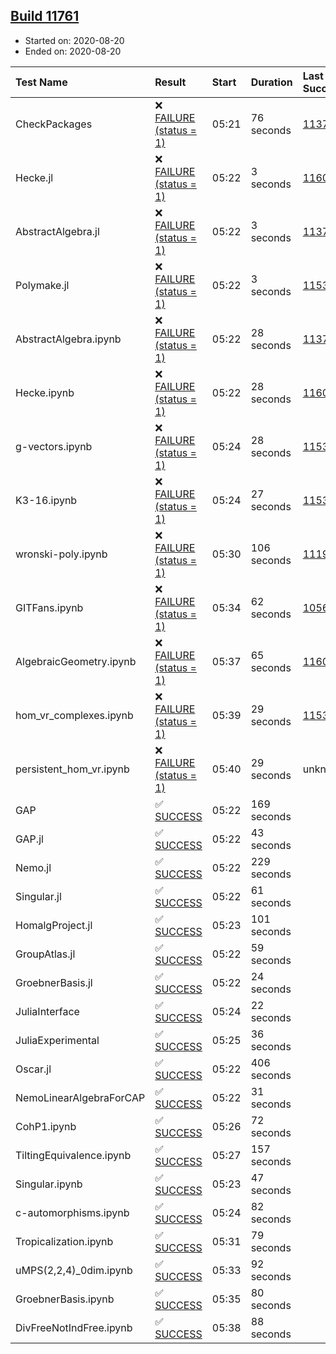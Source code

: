 ## [Build 11761](https://oscarci.mathematik.uni-kl.de/job/oscar/11761/)

* Started on: 2020-08-20
* Ended on: 2020-08-20

| Test Name    | Result | Start | Duration | Last Success | First Failure |
|:-------------|:-------|:------|:---------|:-------------|:--------------|
| CheckPackages | ❌ [FAILURE (status = 1)](https://oscarci.mathematik.uni-kl.de/job/oscar/11761/artifact/logs/build-11761/CheckPackages.log) | 05:21 | 76 seconds | [11376](https://oscarci.mathematik.uni-kl.de/job/oscar/11376/) | [11377](https://oscarci.mathematik.uni-kl.de/job/oscar/11377/) |
| Hecke.jl | ❌ [FAILURE (status = 1)](https://oscarci.mathematik.uni-kl.de/job/oscar/11761/artifact/logs/build-11761/Hecke.jl.log) | 05:22 | 3 seconds | [11602](https://oscarci.mathematik.uni-kl.de/job/oscar/11602/) | [11603](https://oscarci.mathematik.uni-kl.de/job/oscar/11603/) |
| AbstractAlgebra.jl | ❌ [FAILURE (status = 1)](https://oscarci.mathematik.uni-kl.de/job/oscar/11761/artifact/logs/build-11761/AbstractAlgebra.jl.log) | 05:22 | 3 seconds | [11376](https://oscarci.mathematik.uni-kl.de/job/oscar/11376/) | [11377](https://oscarci.mathematik.uni-kl.de/job/oscar/11377/) |
| Polymake.jl | ❌ [FAILURE (status = 1)](https://oscarci.mathematik.uni-kl.de/job/oscar/11761/artifact/logs/build-11761/Polymake.jl.log) | 05:22 | 3 seconds | [11532](https://oscarci.mathematik.uni-kl.de/job/oscar/11532/) | [11533](https://oscarci.mathematik.uni-kl.de/job/oscar/11533/) |
| AbstractAlgebra.ipynb | ❌ [FAILURE (status = 1)](https://oscarci.mathematik.uni-kl.de/job/oscar/11761/artifact/logs/build-11761/AbstractAlgebra.ipynb.log) | 05:22 | 28 seconds | [11376](https://oscarci.mathematik.uni-kl.de/job/oscar/11376/) | [11377](https://oscarci.mathematik.uni-kl.de/job/oscar/11377/) |
| Hecke.ipynb | ❌ [FAILURE (status = 1)](https://oscarci.mathematik.uni-kl.de/job/oscar/11761/artifact/logs/build-11761/Hecke.ipynb.log) | 05:22 | 28 seconds | [11602](https://oscarci.mathematik.uni-kl.de/job/oscar/11602/) | [11603](https://oscarci.mathematik.uni-kl.de/job/oscar/11603/) |
| g-vectors.ipynb | ❌ [FAILURE (status = 1)](https://oscarci.mathematik.uni-kl.de/job/oscar/11761/artifact/logs/build-11761/g-vectors.ipynb.log) | 05:24 | 28 seconds | [11532](https://oscarci.mathematik.uni-kl.de/job/oscar/11532/) | [11533](https://oscarci.mathematik.uni-kl.de/job/oscar/11533/) |
| K3-16.ipynb | ❌ [FAILURE (status = 1)](https://oscarci.mathematik.uni-kl.de/job/oscar/11761/artifact/logs/build-11761/K3-16.ipynb.log) | 05:24 | 27 seconds | [11532](https://oscarci.mathematik.uni-kl.de/job/oscar/11532/) | [11533](https://oscarci.mathematik.uni-kl.de/job/oscar/11533/) |
| wronski-poly.ipynb | ❌ [FAILURE (status = 1)](https://oscarci.mathematik.uni-kl.de/job/oscar/11761/artifact/logs/build-11761/wronski-poly.ipynb.log) | 05:30 | 106 seconds | [11192](https://oscarci.mathematik.uni-kl.de/job/oscar/11192/) | [11193](https://oscarci.mathematik.uni-kl.de/job/oscar/11193/) |
| GITFans.ipynb | ❌ [FAILURE (status = 1)](https://oscarci.mathematik.uni-kl.de/job/oscar/11761/artifact/logs/build-11761/GITFans.ipynb.log) | 05:34 | 62 seconds | [10566](https://oscarci.mathematik.uni-kl.de/job/oscar/10566/) | [10567](https://oscarci.mathematik.uni-kl.de/job/oscar/10567/) |
| AlgebraicGeometry.ipynb | ❌ [FAILURE (status = 1)](https://oscarci.mathematik.uni-kl.de/job/oscar/11761/artifact/logs/build-11761/AlgebraicGeometry.ipynb.log) | 05:37 | 65 seconds | [11602](https://oscarci.mathematik.uni-kl.de/job/oscar/11602/) | [11603](https://oscarci.mathematik.uni-kl.de/job/oscar/11603/) |
| hom_vr_complexes.ipynb | ❌ [FAILURE (status = 1)](https://oscarci.mathematik.uni-kl.de/job/oscar/11761/artifact/logs/build-11761/hom_vr_complexes.ipynb.log) | 05:39 | 29 seconds | [11532](https://oscarci.mathematik.uni-kl.de/job/oscar/11532/) | [11533](https://oscarci.mathematik.uni-kl.de/job/oscar/11533/) |
| persistent_hom_vr.ipynb | ❌ [FAILURE (status = 1)](https://oscarci.mathematik.uni-kl.de/job/oscar/11761/artifact/logs/build-11761/persistent_hom_vr.ipynb.log) | 05:40 | 29 seconds | unknown | unknown |
| GAP | ✅ [SUCCESS](https://oscarci.mathematik.uni-kl.de/job/oscar/11761/artifact/logs/build-11761/GAP.log) | 05:22 | 169 seconds |  |  |
| GAP.jl | ✅ [SUCCESS](https://oscarci.mathematik.uni-kl.de/job/oscar/11761/artifact/logs/build-11761/GAP.jl.log) | 05:22 | 43 seconds |  |  |
| Nemo.jl | ✅ [SUCCESS](https://oscarci.mathematik.uni-kl.de/job/oscar/11761/artifact/logs/build-11761/Nemo.jl.log) | 05:22 | 229 seconds |  |  |
| Singular.jl | ✅ [SUCCESS](https://oscarci.mathematik.uni-kl.de/job/oscar/11761/artifact/logs/build-11761/Singular.jl.log) | 05:22 | 61 seconds |  |  |
| HomalgProject.jl | ✅ [SUCCESS](https://oscarci.mathematik.uni-kl.de/job/oscar/11761/artifact/logs/build-11761/HomalgProject.jl.log) | 05:23 | 101 seconds |  |  |
| GroupAtlas.jl | ✅ [SUCCESS](https://oscarci.mathematik.uni-kl.de/job/oscar/11761/artifact/logs/build-11761/GroupAtlas.jl.log) | 05:22 | 59 seconds |  |  |
| GroebnerBasis.jl | ✅ [SUCCESS](https://oscarci.mathematik.uni-kl.de/job/oscar/11761/artifact/logs/build-11761/GroebnerBasis.jl.log) | 05:22 | 24 seconds |  |  |
| JuliaInterface | ✅ [SUCCESS](https://oscarci.mathematik.uni-kl.de/job/oscar/11761/artifact/logs/build-11761/JuliaInterface.log) | 05:24 | 22 seconds |  |  |
| JuliaExperimental | ✅ [SUCCESS](https://oscarci.mathematik.uni-kl.de/job/oscar/11761/artifact/logs/build-11761/JuliaExperimental.log) | 05:25 | 36 seconds |  |  |
| Oscar.jl | ✅ [SUCCESS](https://oscarci.mathematik.uni-kl.de/job/oscar/11761/artifact/logs/build-11761/Oscar.jl.log) | 05:22 | 406 seconds |  |  |
| NemoLinearAlgebraForCAP | ✅ [SUCCESS](https://oscarci.mathematik.uni-kl.de/job/oscar/11761/artifact/logs/build-11761/NemoLinearAlgebraForCAP.log) | 05:22 | 31 seconds |  |  |
| CohP1.ipynb | ✅ [SUCCESS](https://oscarci.mathematik.uni-kl.de/job/oscar/11761/artifact/logs/build-11761/CohP1.ipynb.log) | 05:26 | 72 seconds |  |  |
| TiltingEquivalence.ipynb | ✅ [SUCCESS](https://oscarci.mathematik.uni-kl.de/job/oscar/11761/artifact/logs/build-11761/TiltingEquivalence.ipynb.log) | 05:27 | 157 seconds |  |  |
| Singular.ipynb | ✅ [SUCCESS](https://oscarci.mathematik.uni-kl.de/job/oscar/11761/artifact/logs/build-11761/Singular.ipynb.log) | 05:23 | 47 seconds |  |  |
| c-automorphisms.ipynb | ✅ [SUCCESS](https://oscarci.mathematik.uni-kl.de/job/oscar/11761/artifact/logs/build-11761/c-automorphisms.ipynb.log) | 05:24 | 82 seconds |  |  |
| Tropicalization.ipynb | ✅ [SUCCESS](https://oscarci.mathematik.uni-kl.de/job/oscar/11761/artifact/logs/build-11761/Tropicalization.ipynb.log) | 05:31 | 79 seconds |  |  |
| uMPS(2,2,4)_0dim.ipynb | ✅ [SUCCESS](https://oscarci.mathematik.uni-kl.de/job/oscar/11761/artifact/logs/build-11761/uMPS-2-2-4-_0dim.ipynb.log) | 05:33 | 92 seconds |  |  |
| GroebnerBasis.ipynb | ✅ [SUCCESS](https://oscarci.mathematik.uni-kl.de/job/oscar/11761/artifact/logs/build-11761/GroebnerBasis.ipynb.log) | 05:35 | 80 seconds |  |  |
| DivFreeNotIndFree.ipynb | ✅ [SUCCESS](https://oscarci.mathematik.uni-kl.de/job/oscar/11761/artifact/logs/build-11761/DivFreeNotIndFree.ipynb.log) | 05:38 | 88 seconds |  |  |
